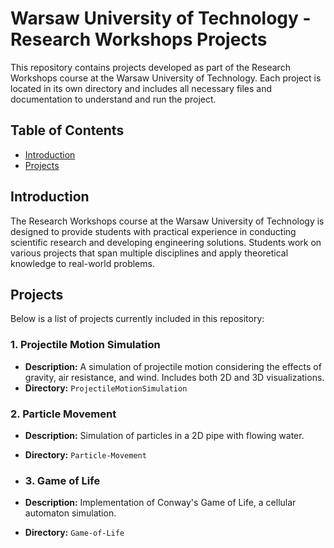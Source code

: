 # Warsaw University of Technology - Research Workshops Projects

This repository contains projects developed as part of the Research Workshops course at the Warsaw University of Technology. Each project is located in its own directory and includes all necessary files and documentation to understand and run the project.

## Table of Contents
- [Introduction](#introduction)
- [Projects](#projects)

## Introduction
The Research Workshops course at the Warsaw University of Technology is designed to provide students with practical experience in conducting scientific research and developing engineering solutions. Students work on various projects that span multiple disciplines and apply theoretical knowledge to real-world problems.

## Projects
Below is a list of projects currently included in this repository:

### 1. Projectile Motion Simulation
- **Description:** A simulation of projectile motion considering the effects of gravity, air resistance, and wind. Includes both 2D and 3D visualizations.
- **Directory:** `ProjectileMotionSimulation`

### 2. Particle Movement
- **Description:** Simulation of particles in a 2D pipe with flowing water.
- **Directory:** `Particle-Movement`

- ### 3. Game of Life
- **Description:** Implementation of Conway's Game of Life, a cellular automaton simulation.
- **Directory:** `Game-of-Life`

